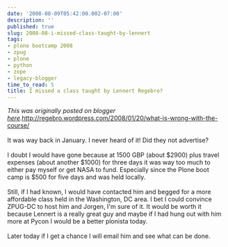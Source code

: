 ```yaml
---
date: '2008-08-09T05:42:00.002-07:00'
description: ''
published: true
slug: 2008-08-i-missed-class-taught-by-lennert
tags:
- plone bootcamp 2008
- zpug
- plone
- python
- zope
- legacy-blogger
time_to_read: 5
title: I missed a class taught by Lennert Regebro?
---
```


*This was originally posted on blogger [here](https://pydanny.blogspot.com/2008/08/i-missed-class-taught-by-lennert.html)*.<a href="http://regebro.wordpress.com/2008/01/20/what-is-wrong-with-the-course/">http://regebro.wordpress.com/2008/01/20/what-is-wrong-with-the-course/</a><br /><br />It was way back in January.  I never heard of it!  Did they not advertise?<br /><br />I doubt I would have gone because at 1500 GBP (about $2900) plus travel expenses (about another $1000) for three days it was way too much to either pay myself or get NASA to fund.  Especially since the Plone boot camp is $500 for five days and was held locally.<br /><br />Still, if I had known, I would have contacted him and begged for a more affordable class held in the Washington, DC area.  I bet I could convince ZPUG-DC to host him and Jorgen, I'm sure of it.  It would be worth it because Lennert is a really great guy and maybe if I had hung out with him more at Pycon I would be a better plonista today.<br /><br />Later today if I get a chance I will email him and see what can be done.